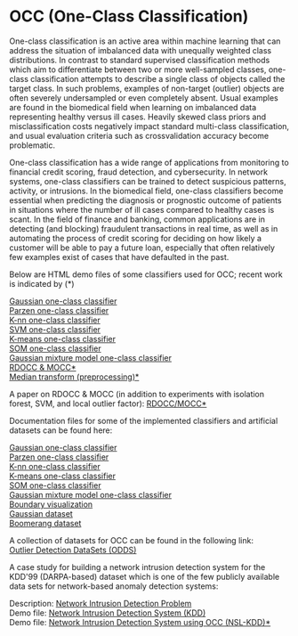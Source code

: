 # OCC (One-Class Classification)

One-class classification is an active area within machine learning that can address the situation of imbalanced data with unequally weighted class distributions. In contrast to standard supervised classification methods which aim to differentiate between two or more well-sampled classes, one-class classification attempts to describe a single class of objects called the target class. In such problems, examples of non-target (outlier) objects are often severely undersampled or even completely absent. Usual examples are found in the biomedical field when learning on imbalanced data representing healthy versus ill cases. Heavily skewed class priors and misclassification costs negatively impact standard multi-class classification, and usual evaluation criteria such as crossvalidation accuracy become problematic.

One-class classification has a wide range of applications from monitoring to financial credit scoring, fraud detection, and cybersecurity. In network systems, one-class classifiers can be trained to detect suspicious patterns, activity, or intrusions. In the biomedical field, one-class classifiers become essential when predicting the diagnosis or prognostic outcome of patients in situations where the number of ill cases compared to healthy cases is scant. In the field of finance and banking, common applications are in detecting (and blocking) fraudulent transactions in real time, as well as in automating the process of credit scoring for deciding on how likely a customer will be able to pay a future loan, especially that often relatively few examples exist of cases that have defaulted in the past.

Below are HTML demo files of some classifiers used for OCC; recent work is indicated by (*)<br>

<a class="external reference" href="https://jimmyazar.github.io/OCC/demo_gaussocc.html">Gaussian one-class classifier</a> <br>
<a class="external reference" href="https://jimmyazar.github.io/OCC/demo_parzenocc.html">Parzen one-class classifier</a> <br>
<a class="external reference" href="https://jimmyazar.github.io/OCC/demo_knnocc.html">K-nn one-class classifier</a> <br>
<a class="external reference" href="https://jimmyazar.github.io/OCC/demo_svmocc.html">SVM one-class classifier</a> <br>
<a class="external reference" href="https://jimmyazar.github.io/OCC/demo_kmeansocc.html">K-means one-class classifier</a> <br> 
<a class="external reference" href="https://jimmyazar.github.io/OCC/demo_somocc.html">SOM one-class classifier</a> <br>
<a class="external reference" href="https://jimmyazar.github.io/OCC/demo_gmmocc.html">Gaussian mixture model one-class classifier</a> <br>
<a class="external reference" href="https://jimmyazar.github.io/OCC/demo_rdocc_mocc.html">RDOCC & MOCC*</a><br>
<a class="external reference" href="https://jimmyazar.github.io/OCC/demo_median_transform.html">Median transform (preprocessing)*</a> <br>

A paper on RDOCC & MOCC (in addition to experiments with isolation forest, SVM, and local outlier factor): 
<a class="external reference" href="https://jimmyazar.github.io/OCC/rdocc_mocc_2.pdf">RDOCC/MOCC*</a><br>

Documentation files for some of the implemented classifiers and artificial datasets can be found here: <br>

<a class="external reference" href="https://jimmyazar.github.io/OCC/gaussocc_documentation.html">Gaussian one-class classifier</a> <br>
<a class="external reference" href="https://jimmyazar.github.io/OCC/parzenocc_documentation.html">Parzen one-class classifier</a> <br>
<a class="external reference" href="https://jimmyazar.github.io/OCC/knnocc_documentation.html">K-nn one-class classifier</a> <br>
<a class="external reference" href="https://jimmyazar.github.io/OCC/kmeansocc_documentation.html">K-means one-class classifier</a> <br> 
<a class="external reference" href="https://jimmyazar.github.io/OCC/somocc_documentation.html">SOM one-class classifier</a> <br>
<a class="external reference" href="https://jimmyazar.github.io/OCC/gmmocc_documentation.html">Gaussian mixture model one-class classifier</a> <br>
<a class="external reference" href="https://jimmyazar.github.io/OCC/viz_documentation.html">Boundary visualization</a> <br>
<a class="external reference" href="https://jimmyazar.github.io/OCC/gausscirc_documentation.html">Gaussian dataset</a> <br>
<a class="external reference" href="https://jimmyazar.github.io/OCC/boomerang_documentation.html">Boomerang dataset</a> <br>

A collection of datasets for OCC can be found in the following link: <br>
<a class="external reference" href="http://odds.cs.stonybrook.edu/">Outlier Detection DataSets (ODDS)</a> <br>

A case study for building a network intrusion detection system for the KDD'99 (DARPA-based) dataset which is one of the few publicly available data sets for network-based anomaly detection systems: <br>

Description: <a class="external reference" href="https://jimmyazar.github.io/OCC/Network_IDS.html">Network Intrusion Detection Problem</a> <br>
Demo file: <a class="external reference" href="https://jimmyazar.github.io/OCC/demo_network_IDS.html">Network Intrusion Detection System (KDD)</a> <br>
Demo file: <a class="external reference" href="https://jimmyazar.github.io/OCC/demo_NSL_KDD.html">Network Intrusion Detection System using OCC (NSL-KDD)*</a> <br>
